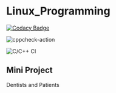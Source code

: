 # Linux_Programming

[![Codacy Badge](https://api.codacy.com/project/badge/Grade/05f8d14c09ba43f8be77937998e8af1b)](https://app.codacy.com/manual/99002678/Linux_Programming?utm_source=github.com&utm_medium=referral&utm_content=99002678/Linux_Programming&utm_campaign=Badge_Grade_Settings)

![cppcheck-action](https://github.com/99002678/Linux_Programming/workflows/cppcheck-action/badge.svg)

![C/C++ CI](https://github.com/99002678/Linux_Programming/workflows/C/C++%20CI/badge.svg?branch=master)

## Mini Project
Dentists and Patients
